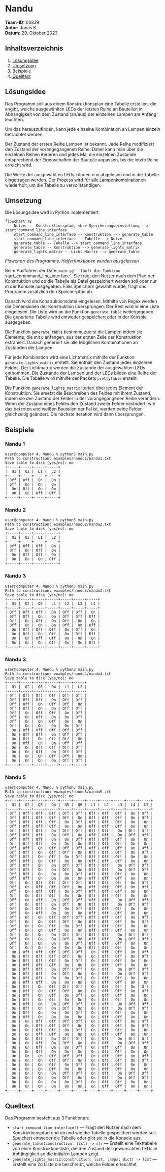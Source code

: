 # Nandu

**Team-ID:** 00839 <br>
**Autor:** Jonas B <br>
**Datum:** 29. Oktober 2023

## Inhaltsverzeichnis

1. [Lösungsidee](#lösungsidee)
2. [Umsetzung](#umsetzung)
3. [Beispiele](#beispiele)
4. [Quelltext](#quelltext)

## Lösungsidee

Das Programm soll aus einem Konstruktionsplan eine Tabelle erstellen, die angibt, welche ausgewählten LEDs der letzten Reihe an Bauteilen in Abhängigkeit von dem Zustand (an/aus) der einzelnen Lampen am Anfang leuchten.

Um das herauszufinden, kann jede einzelne Kombination an Lampen einzeln betrachtet werden.

Der Zustand der ersten Reihe Lampen ist bekannt. Jede Reihe modifiziert den Zustand der vorangegangenen Reihe. Daher kann man über die einzelnen Reihen iterieren und jedes Mal die einzelnen Zustande entsprechend der Eigenschaften der Bauteile anpassen, bis die letzte Reihe erreicht wird. 

Die Werte der ausgewählten LEDs können nun abgelesen und in die Tabelle eingetragen werden. Der Prozess wird für alle Lampenkombinationen wiederholt, um die Tabelle zu vervollständigen.

## Umsetzung

Die Lösungsidee wird in Python implementiert.

```mermaid
flowchart TB
    Nutzer -- Konstruktionspfad, <br> Speicherungseinstellung --> start_command_line_interface
    start_command_line_interface -- Konstruktion --> generate_table
    start_command_line_interface -- Tabelle --> Nutzer
    generate_table -- Tabelle --> start_command_line_interface
    generate_table -- Konstruktion --> generate_lights_matrix 
    generate_lights_matrix -- Licht Matrix --> generate_table
```
*Flowchart des Programms. Helferfunktionen wurden ausgelassen*

Beim Ausführen der Datei `main.py`` läuft die Funktion `start_commmand_line_interface`. Sie fragt den Nutzer nach dem Pfad der Konstruktion und ob die Tabelle als Datei gespeichert werden soll oder nur in der Konsole ausgegeben. Falls Speichern gewählt wurde, fragt das Programm zusätzlich den Speicherpfad ab.

Danach wird die Konstruktionsdatei eingelesen. Mithilfe von Regex werden die Dimensionen der Konstruktion übersprungen. Der Rest wird in eine Liste eingelesen. Die Liste wird an die Funktion `generate_table` weitergegeben. Die generierte Tabelle wird entweder gespeichert oder in der Konsole ausgegeben.

Die Funktion `generate_table` bestimmt zuerst die Lampen indem sie Elemente, die mit `Q` anfangen, aus der ersten Zeile der Konstruktion extrahiert. Danach generiert sie alle Möglichen Kombinationen an Zustanden der Lampen.

Für jede Kombination wird eine Lichtmatrix mithilfe der Funktion `generate_lights_matrix` erstellt. Sie enthält den Zustand jedes einzelnen Feldes. Der Lichtmatrix werden die Zustande der ausgewählten LEDs entnommen. Die Zustande der Lampen und der LEDs bilden eine Reihe der Tabelle. Die Tabelle wird mithilfe der Packets `prettytable` erstellt.

Die Funktion `generate_lights_matrix` iteriert über jedes Element der Konstruktion. Sie ersetzt die Beschreiben des Feldes mit ihrem Zustand, indem sie den Zustand der Felder in der vorangegangenen Reihe verändern. Wenn der Zustand eines Feldes den Zustand zweier Felder verändert, wie das bei roten und weißen Bauteilen der Fal ist, werden beide Felder gleichzeitig geändert. Die nächste Iteration wird dann übersprungen.

## Beispiele

### Nandu 1

```
user@computer 4. Nandu % python3 main.py
Path to construction: examples/nandu1/nandu1.txt
Save table to disk (yes/no): no
+-----+-----+-----+-----+
|  Q1 |  Q2 |  L1 |  L2 |
+-----+-----+-----+-----+
| Off | Off |  On |  On |
| Off |  On |  On |  On |
|  On | Off |  On |  On |
|  On |  On | Off | Off |
+-----+-----+-----+-----+
```

### Nandu 2

```
user@computer 4. Nandu % python3 main.py
Path to construction: examples/nandu2/nandu2.txt
Save table to disk (yes/no): no
+-----+-----+-----+-----+
|  Q1 |  Q2 |  L1 |  L2 |
+-----+-----+-----+-----+
| Off | Off | Off |  On |
| Off |  On | Off |  On |
|  On | Off | Off |  On |
|  On |  On |  On | Off |
+-----+-----+-----+-----+
```

### Nandu 3

```
user@computer 4. Nandu % python3 main.py
Path to construction: examples/nandu3/nandu3.txt
Save table to disk (yes/no): no
+-----+-----+-----+-----+-----+-----+-----+
|  Q1 |  Q2 |  Q3 |  L1 |  L2 |  L3 |  L4 |
+-----+-----+-----+-----+-----+-----+-----+
| Off | Off | Off |  On | Off | Off |  On |
| Off | Off |  On |  On | Off | Off | Off |
| Off |  On | Off |  On | Off |  On |  On |
| Off |  On |  On |  On | Off |  On | Off |
|  On | Off | Off | Off |  On | Off |  On |
|  On | Off |  On | Off |  On | Off | Off |
|  On |  On | Off | Off |  On |  On |  On |
|  On |  On |  On | Off |  On |  On | Off |
+-----+-----+-----+-----+-----+-----+-----+
```

### Nandu 3

```
user@computer 4. Nandu % python3 main.py
Path to construction: examples/nandu4/nandu4.txt            
Save table to disk (yes/no): no
+-----+-----+-----+-----+-----+-----+
|  Q1 |  Q2 |  Q3 |  Q4 |  L1 |  L2 |
+-----+-----+-----+-----+-----+-----+
| Off | Off | Off | Off | Off | Off |
| Off | Off | Off |  On | Off | Off |
| Off | Off |  On | Off | Off |  On |
| Off | Off |  On |  On | Off | Off |
| Off |  On | Off | Off |  On | Off |
| Off |  On | Off |  On |  On | Off |
| Off |  On |  On | Off |  On |  On |
| Off |  On |  On |  On |  On | Off |
|  On | Off | Off | Off | Off | Off |
|  On | Off | Off |  On | Off | Off |
|  On | Off |  On | Off | Off |  On |
|  On | Off |  On |  On | Off | Off |
|  On |  On | Off | Off | Off | Off |
|  On |  On | Off |  On | Off | Off |
|  On |  On |  On | Off | Off |  On |
|  On |  On |  On |  On | Off | Off |
+-----+-----+-----+-----+-----+-----+
```

### Nandu 5

```
user@computer 4. Nandu % python3 main.py
Path to construction: examples/nandu5/nandu5.txt
Save table to disk (yes/no): no
+-----+-----+-----+-----+-----+-----+-----+-----+-----+-----+-----+
|  Q1 |  Q2 |  Q3 |  Q4 |  Q5 |  Q6 |  L1 |  L2 |  L3 |  L4 |  L5 |
+-----+-----+-----+-----+-----+-----+-----+-----+-----+-----+-----+
| Off | Off | Off | Off | Off | Off | Off | Off | Off |  On | Off |
| Off | Off | Off | Off | Off |  On | Off | Off | Off |  On | Off |
| Off | Off | Off | Off |  On | Off | Off | Off | Off |  On |  On |
| Off | Off | Off | Off |  On |  On | Off | Off | Off |  On |  On |
| Off | Off | Off |  On | Off | Off | Off | Off |  On | Off | Off |
| Off | Off | Off |  On | Off |  On | Off | Off |  On | Off | Off |
| Off | Off | Off |  On |  On | Off | Off | Off | Off |  On |  On |
| Off | Off | Off |  On |  On |  On | Off | Off | Off |  On |  On |
| Off | Off |  On | Off | Off | Off | Off | Off | Off |  On | Off |
| Off | Off |  On | Off | Off |  On | Off | Off | Off |  On | Off |
| Off | Off |  On | Off |  On | Off | Off | Off | Off |  On |  On |
| Off | Off |  On | Off |  On |  On | Off | Off | Off |  On |  On |
| Off | Off |  On |  On | Off | Off | Off | Off |  On | Off | Off |
| Off | Off |  On |  On | Off |  On | Off | Off |  On | Off | Off |
| Off | Off |  On |  On |  On | Off | Off | Off | Off |  On |  On |
| Off | Off |  On |  On |  On |  On | Off | Off | Off |  On |  On |
| Off |  On | Off | Off | Off | Off | Off | Off | Off |  On | Off |
| Off |  On | Off | Off | Off |  On | Off | Off | Off |  On | Off |
| Off |  On | Off | Off |  On | Off | Off | Off | Off |  On |  On |
| Off |  On | Off | Off |  On |  On | Off | Off | Off |  On |  On |
| Off |  On | Off |  On | Off | Off | Off | Off |  On | Off | Off |
| Off |  On | Off |  On | Off |  On | Off | Off |  On | Off | Off |
| Off |  On | Off |  On |  On | Off | Off | Off | Off |  On |  On |
| Off |  On | Off |  On |  On |  On | Off | Off | Off |  On |  On |
| Off |  On |  On | Off | Off | Off | Off | Off | Off |  On | Off |
| Off |  On |  On | Off | Off |  On | Off | Off | Off |  On | Off |
| Off |  On |  On | Off |  On | Off | Off | Off | Off |  On |  On |
| Off |  On |  On | Off |  On |  On | Off | Off | Off |  On |  On |
| Off |  On |  On |  On | Off | Off | Off | Off |  On | Off | Off |
| Off |  On |  On |  On | Off |  On | Off | Off |  On | Off | Off |
| Off |  On |  On |  On |  On | Off | Off | Off | Off |  On |  On |
| Off |  On |  On |  On |  On |  On | Off | Off | Off |  On |  On |
|  On | Off | Off | Off | Off | Off |  On | Off | Off |  On | Off |
|  On | Off | Off | Off | Off |  On |  On | Off | Off |  On | Off |
|  On | Off | Off | Off |  On | Off |  On | Off | Off |  On |  On |
|  On | Off | Off | Off |  On |  On |  On | Off | Off |  On |  On |
|  On | Off | Off |  On | Off | Off |  On | Off |  On | Off | Off |
|  On | Off | Off |  On | Off |  On |  On | Off |  On | Off | Off |
|  On | Off | Off |  On |  On | Off |  On | Off | Off |  On |  On |
|  On | Off | Off |  On |  On |  On |  On | Off | Off |  On |  On |
|  On | Off |  On | Off | Off | Off |  On | Off | Off |  On | Off |
|  On | Off |  On | Off | Off |  On |  On | Off | Off |  On | Off |
|  On | Off |  On | Off |  On | Off |  On | Off | Off |  On |  On |
|  On | Off |  On | Off |  On |  On |  On | Off | Off |  On |  On |
|  On | Off |  On |  On | Off | Off |  On | Off |  On | Off | Off |
|  On | Off |  On |  On | Off |  On |  On | Off |  On | Off | Off |
|  On | Off |  On |  On |  On | Off |  On | Off | Off |  On |  On |
|  On | Off |  On |  On |  On |  On |  On | Off | Off |  On |  On |
|  On |  On | Off | Off | Off | Off |  On | Off | Off |  On | Off |
|  On |  On | Off | Off | Off |  On |  On | Off | Off |  On | Off |
|  On |  On | Off | Off |  On | Off |  On | Off | Off |  On |  On |
|  On |  On | Off | Off |  On |  On |  On | Off | Off |  On |  On |
|  On |  On | Off |  On | Off | Off |  On | Off |  On | Off | Off |
|  On |  On | Off |  On | Off |  On |  On | Off |  On | Off | Off |
|  On |  On | Off |  On |  On | Off |  On | Off | Off |  On |  On |
|  On |  On | Off |  On |  On |  On |  On | Off | Off |  On |  On |
|  On |  On |  On | Off | Off | Off |  On | Off | Off |  On | Off |
|  On |  On |  On | Off | Off |  On |  On | Off | Off |  On | Off |
|  On |  On |  On | Off |  On | Off |  On | Off | Off |  On |  On |
|  On |  On |  On | Off |  On |  On |  On | Off | Off |  On |  On |
|  On |  On |  On |  On | Off | Off |  On | Off |  On | Off | Off |
|  On |  On |  On |  On | Off |  On |  On | Off |  On | Off | Off |
|  On |  On |  On |  On |  On | Off |  On | Off | Off |  On |  On |
|  On |  On |  On |  On |  On |  On |  On | Off | Off |  On |  On |
+-----+-----+-----+-----+-----+-----+-----+-----+-----+-----+-----+
```

## Quelltext

Das Programm besteht aus 3 Funktionen:

- `start_command_line_interface()` — Fragt den Nutzer nach dem Konstruktionspfad und ob und wie die Tabelle gespeichert werden soll. Speichert entweder die Tabelle oder gibt sie in die Konsole aus.
- `generate_table(construction: list) -> str` — Erstellt eine Texttabelle von einer Konstruktionsliste, die den Zustand der gewünschten LEDs in Abhängigkeit an die initialen Lampen zeigt.
- `generate_lights_matrix(construction: list, lamps: dict) -> list` — Erstellt eine 2d Liste die beschreibt, welche Felder erleuchtet.
